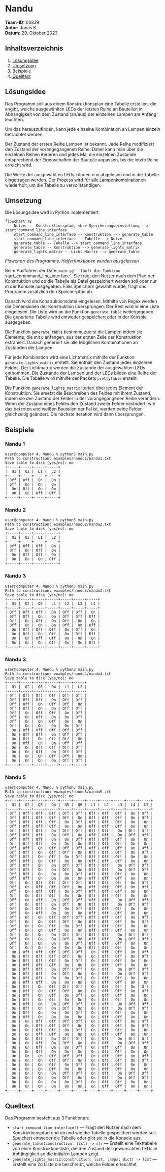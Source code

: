 # Nandu

**Team-ID:** 00839 <br>
**Autor:** Jonas B <br>
**Datum:** 29. Oktober 2023

## Inhaltsverzeichnis

1. [Lösungsidee](#lösungsidee)
2. [Umsetzung](#umsetzung)
3. [Beispiele](#beispiele)
4. [Quelltext](#quelltext)

## Lösungsidee

Das Programm soll aus einem Konstruktionsplan eine Tabelle erstellen, die angibt, welche ausgewählten LEDs der letzten Reihe an Bauteilen in Abhängigkeit von dem Zustand (an/aus) der einzelnen Lampen am Anfang leuchten.

Um das herauszufinden, kann jede einzelne Kombination an Lampen einzeln betrachtet werden.

Der Zustand der ersten Reihe Lampen ist bekannt. Jede Reihe modifiziert den Zustand der vorangegangenen Reihe. Daher kann man über die einzelnen Reihen iterieren und jedes Mal die einzelnen Zustande entsprechend der Eigenschaften der Bauteile anpassen, bis die letzte Reihe erreicht wird. 

Die Werte der ausgewählten LEDs können nun abgelesen und in die Tabelle eingetragen werden. Der Prozess wird für alle Lampenkombinationen wiederholt, um die Tabelle zu vervollständigen.

## Umsetzung

Die Lösungsidee wird in Python implementiert.

```mermaid
flowchart TB
    Nutzer -- Konstruktionspfad, <br> Speicherungseinstellung --> start_command_line_interface
    start_command_line_interface -- Konstruktion --> generate_table
    start_command_line_interface -- Tabelle --> Nutzer
    generate_table -- Tabelle --> start_command_line_interface
    generate_table -- Konstruktion --> generate_lights_matrix 
    generate_lights_matrix -- Licht Matrix --> generate_table
```
*Flowchart des Programms. Helferfunktionen wurden ausgelassen*

Beim Ausführen der Datei `main.py`` läuft die Funktion `start_commmand_line_interface`. Sie fragt den Nutzer nach dem Pfad der Konstruktion und ob die Tabelle als Datei gespeichert werden soll oder nur in der Konsole ausgegeben. Falls Speichern gewählt wurde, fragt das Programm zusätzlich den Speicherpfad ab.

Danach wird die Konstruktionsdatei eingelesen. Mithilfe von Regex werden die Dimensionen der Konstruktion übersprungen. Der Rest wird in eine Liste eingelesen. Die Liste wird an die Funktion `generate_table` weitergegeben. Die generierte Tabelle wird entweder gespeichert oder in der Konsole ausgegeben.

Die Funktion `generate_table` bestimmt zuerst die Lampen indem sie Elemente, die mit `Q` anfangen, aus der ersten Zeile der Konstruktion extrahiert. Danach generiert sie alle Möglichen Kombinationen an Zustanden der Lampen.

Für jede Kombination wird eine Lichtmatrix mithilfe der Funktion `generate_lights_matrix` erstellt. Sie enthält den Zustand jedes einzelnen Feldes. Der Lichtmatrix werden die Zustande der ausgewählten LEDs entnommen. Die Zustande der Lampen und der LEDs bilden eine Reihe der Tabelle. Die Tabelle wird mithilfe der Packets `prettytable` erstellt.

Die Funktion `generate_lights_matrix` iteriert über jedes Element der Konstruktion. Sie ersetzt die Beschreiben des Feldes mit ihrem Zustand, indem sie den Zustand der Felder in der vorangegangenen Reihe verändern. Wenn der Zustand eines Feldes den Zustand zweier Felder verändert, wie das bei roten und weißen Bauteilen der Fal ist, werden beide Felder gleichzeitig geändert. Die nächste Iteration wird dann übersprungen.

## Beispiele

### Nandu 1

```
user@computer 4. Nandu % python3 main.py
Path to construction: examples/nandu1/nandu1.txt
Save table to disk (yes/no): no
+-----+-----+-----+-----+
|  Q1 |  Q2 |  L1 |  L2 |
+-----+-----+-----+-----+
| Off | Off |  On |  On |
| Off |  On |  On |  On |
|  On | Off |  On |  On |
|  On |  On | Off | Off |
+-----+-----+-----+-----+
```

### Nandu 2

```
user@computer 4. Nandu % python3 main.py
Path to construction: examples/nandu2/nandu2.txt
Save table to disk (yes/no): no
+-----+-----+-----+-----+
|  Q1 |  Q2 |  L1 |  L2 |
+-----+-----+-----+-----+
| Off | Off | Off |  On |
| Off |  On | Off |  On |
|  On | Off | Off |  On |
|  On |  On |  On | Off |
+-----+-----+-----+-----+
```

### Nandu 3

```
user@computer 4. Nandu % python3 main.py
Path to construction: examples/nandu3/nandu3.txt
Save table to disk (yes/no): no
+-----+-----+-----+-----+-----+-----+-----+
|  Q1 |  Q2 |  Q3 |  L1 |  L2 |  L3 |  L4 |
+-----+-----+-----+-----+-----+-----+-----+
| Off | Off | Off |  On | Off | Off |  On |
| Off | Off |  On |  On | Off | Off | Off |
| Off |  On | Off |  On | Off |  On |  On |
| Off |  On |  On |  On | Off |  On | Off |
|  On | Off | Off | Off |  On | Off |  On |
|  On | Off |  On | Off |  On | Off | Off |
|  On |  On | Off | Off |  On |  On |  On |
|  On |  On |  On | Off |  On |  On | Off |
+-----+-----+-----+-----+-----+-----+-----+
```

### Nandu 3

```
user@computer 4. Nandu % python3 main.py
Path to construction: examples/nandu4/nandu4.txt            
Save table to disk (yes/no): no
+-----+-----+-----+-----+-----+-----+
|  Q1 |  Q2 |  Q3 |  Q4 |  L1 |  L2 |
+-----+-----+-----+-----+-----+-----+
| Off | Off | Off | Off | Off | Off |
| Off | Off | Off |  On | Off | Off |
| Off | Off |  On | Off | Off |  On |
| Off | Off |  On |  On | Off | Off |
| Off |  On | Off | Off |  On | Off |
| Off |  On | Off |  On |  On | Off |
| Off |  On |  On | Off |  On |  On |
| Off |  On |  On |  On |  On | Off |
|  On | Off | Off | Off | Off | Off |
|  On | Off | Off |  On | Off | Off |
|  On | Off |  On | Off | Off |  On |
|  On | Off |  On |  On | Off | Off |
|  On |  On | Off | Off | Off | Off |
|  On |  On | Off |  On | Off | Off |
|  On |  On |  On | Off | Off |  On |
|  On |  On |  On |  On | Off | Off |
+-----+-----+-----+-----+-----+-----+
```

### Nandu 5

```
user@computer 4. Nandu % python3 main.py
Path to construction: examples/nandu5/nandu5.txt
Save table to disk (yes/no): no
+-----+-----+-----+-----+-----+-----+-----+-----+-----+-----+-----+
|  Q1 |  Q2 |  Q3 |  Q4 |  Q5 |  Q6 |  L1 |  L2 |  L3 |  L4 |  L5 |
+-----+-----+-----+-----+-----+-----+-----+-----+-----+-----+-----+
| Off | Off | Off | Off | Off | Off | Off | Off | Off |  On | Off |
| Off | Off | Off | Off | Off |  On | Off | Off | Off |  On | Off |
| Off | Off | Off | Off |  On | Off | Off | Off | Off |  On |  On |
| Off | Off | Off | Off |  On |  On | Off | Off | Off |  On |  On |
| Off | Off | Off |  On | Off | Off | Off | Off |  On | Off | Off |
| Off | Off | Off |  On | Off |  On | Off | Off |  On | Off | Off |
| Off | Off | Off |  On |  On | Off | Off | Off | Off |  On |  On |
| Off | Off | Off |  On |  On |  On | Off | Off | Off |  On |  On |
| Off | Off |  On | Off | Off | Off | Off | Off | Off |  On | Off |
| Off | Off |  On | Off | Off |  On | Off | Off | Off |  On | Off |
| Off | Off |  On | Off |  On | Off | Off | Off | Off |  On |  On |
| Off | Off |  On | Off |  On |  On | Off | Off | Off |  On |  On |
| Off | Off |  On |  On | Off | Off | Off | Off |  On | Off | Off |
| Off | Off |  On |  On | Off |  On | Off | Off |  On | Off | Off |
| Off | Off |  On |  On |  On | Off | Off | Off | Off |  On |  On |
| Off | Off |  On |  On |  On |  On | Off | Off | Off |  On |  On |
| Off |  On | Off | Off | Off | Off | Off | Off | Off |  On | Off |
| Off |  On | Off | Off | Off |  On | Off | Off | Off |  On | Off |
| Off |  On | Off | Off |  On | Off | Off | Off | Off |  On |  On |
| Off |  On | Off | Off |  On |  On | Off | Off | Off |  On |  On |
| Off |  On | Off |  On | Off | Off | Off | Off |  On | Off | Off |
| Off |  On | Off |  On | Off |  On | Off | Off |  On | Off | Off |
| Off |  On | Off |  On |  On | Off | Off | Off | Off |  On |  On |
| Off |  On | Off |  On |  On |  On | Off | Off | Off |  On |  On |
| Off |  On |  On | Off | Off | Off | Off | Off | Off |  On | Off |
| Off |  On |  On | Off | Off |  On | Off | Off | Off |  On | Off |
| Off |  On |  On | Off |  On | Off | Off | Off | Off |  On |  On |
| Off |  On |  On | Off |  On |  On | Off | Off | Off |  On |  On |
| Off |  On |  On |  On | Off | Off | Off | Off |  On | Off | Off |
| Off |  On |  On |  On | Off |  On | Off | Off |  On | Off | Off |
| Off |  On |  On |  On |  On | Off | Off | Off | Off |  On |  On |
| Off |  On |  On |  On |  On |  On | Off | Off | Off |  On |  On |
|  On | Off | Off | Off | Off | Off |  On | Off | Off |  On | Off |
|  On | Off | Off | Off | Off |  On |  On | Off | Off |  On | Off |
|  On | Off | Off | Off |  On | Off |  On | Off | Off |  On |  On |
|  On | Off | Off | Off |  On |  On |  On | Off | Off |  On |  On |
|  On | Off | Off |  On | Off | Off |  On | Off |  On | Off | Off |
|  On | Off | Off |  On | Off |  On |  On | Off |  On | Off | Off |
|  On | Off | Off |  On |  On | Off |  On | Off | Off |  On |  On |
|  On | Off | Off |  On |  On |  On |  On | Off | Off |  On |  On |
|  On | Off |  On | Off | Off | Off |  On | Off | Off |  On | Off |
|  On | Off |  On | Off | Off |  On |  On | Off | Off |  On | Off |
|  On | Off |  On | Off |  On | Off |  On | Off | Off |  On |  On |
|  On | Off |  On | Off |  On |  On |  On | Off | Off |  On |  On |
|  On | Off |  On |  On | Off | Off |  On | Off |  On | Off | Off |
|  On | Off |  On |  On | Off |  On |  On | Off |  On | Off | Off |
|  On | Off |  On |  On |  On | Off |  On | Off | Off |  On |  On |
|  On | Off |  On |  On |  On |  On |  On | Off | Off |  On |  On |
|  On |  On | Off | Off | Off | Off |  On | Off | Off |  On | Off |
|  On |  On | Off | Off | Off |  On |  On | Off | Off |  On | Off |
|  On |  On | Off | Off |  On | Off |  On | Off | Off |  On |  On |
|  On |  On | Off | Off |  On |  On |  On | Off | Off |  On |  On |
|  On |  On | Off |  On | Off | Off |  On | Off |  On | Off | Off |
|  On |  On | Off |  On | Off |  On |  On | Off |  On | Off | Off |
|  On |  On | Off |  On |  On | Off |  On | Off | Off |  On |  On |
|  On |  On | Off |  On |  On |  On |  On | Off | Off |  On |  On |
|  On |  On |  On | Off | Off | Off |  On | Off | Off |  On | Off |
|  On |  On |  On | Off | Off |  On |  On | Off | Off |  On | Off |
|  On |  On |  On | Off |  On | Off |  On | Off | Off |  On |  On |
|  On |  On |  On | Off |  On |  On |  On | Off | Off |  On |  On |
|  On |  On |  On |  On | Off | Off |  On | Off |  On | Off | Off |
|  On |  On |  On |  On | Off |  On |  On | Off |  On | Off | Off |
|  On |  On |  On |  On |  On | Off |  On | Off | Off |  On |  On |
|  On |  On |  On |  On |  On |  On |  On | Off | Off |  On |  On |
+-----+-----+-----+-----+-----+-----+-----+-----+-----+-----+-----+
```

## Quelltext

Das Programm besteht aus 3 Funktionen:

- `start_command_line_interface()` — Fragt den Nutzer nach dem Konstruktionspfad und ob und wie die Tabelle gespeichert werden soll. Speichert entweder die Tabelle oder gibt sie in die Konsole aus.
- `generate_table(construction: list) -> str` — Erstellt eine Texttabelle von einer Konstruktionsliste, die den Zustand der gewünschten LEDs in Abhängigkeit an die initialen Lampen zeigt.
- `generate_lights_matrix(construction: list, lamps: dict) -> list` — Erstellt eine 2d Liste die beschreibt, welche Felder erleuchtet.
